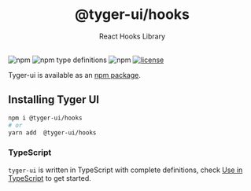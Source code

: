 <h1 align="center">
  @tyger-ui/hooks
</h1>

<div align="center">
React Hooks Library
<br /> 
<br />
</div>

![npm](https://img.shields.io/npm/v/@tyger-ui/hooks)
![npm type definitions](https://img.shields.io/npm/types/@tyger-ui/hooks)
![npm](https://img.shields.io/npm/dm/@tyger-ui/hooks)
[![license](https://img.shields.io/badge/license-MIT-blue.svg)](https://github.com/mui/material-ui/blob/HEAD/LICENSE)

Tyger-ui is available as an [npm package](https://www.npmjs.com/package/@tyger-ui/hooks).

## Installing Tyger UI

```sh
npm i @tyger-ui/hooks
# or
yarn add  @tyger-ui/hooks
```

### TypeScript

`tyger-ui` is written in TypeScript with complete definitions, check [Use in TypeScript](https://ant.design/docs/react/use-in-typescript) to get started.
